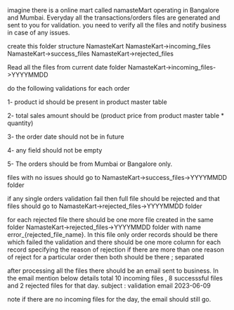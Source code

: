 imagine there is a online mart called namasteMart operating in Bangalore and Mumbai. Everyday all the transactions/orders files are generated and sent to you for validation.
you need to verify all the files and notify business in case of any issues.

create this folder structure 
NamasteKart
NamasteKart->incoming_files
NamasteKart->success_files
NamasteKart->rejected_files

Read all the files from current date folder NamasteKart->incoming_files->YYYYMMDD

do the following validations for each order

1- product id should be present in product master table

2- total sales amount should be (product price from product master table * quantity)

3- the order date should not be in future

4- any field should not be empty

5- The orders should be from Mumbai or Bangalore only.



files with no issues should go to NamasteKart->success_files->YYYYMMDD folder 

if any single orders validation fail then full file should be rejected and that files should go to NamasteKart->rejected_files->YYYYMMDD folder 

for each rejected file there should be one more file created in the same folder NamasteKart->rejected_files->YYYYMMDD folder with name error_{rejected_file_name}. 
In this file only order records should be there which failed the validation and there should be one more column for each record specifying the reason of rejection
if there are more than one reason of reject for a particular order then both should be there ; separated

after processing all the files there should be an email sent to business. In the email mention below details 
total 10 incoming files , 8 successsful files and 2 rejected files for that day.
subject : validation email 2023-06-09

note if there are no incoming files for the day, the email should still go.